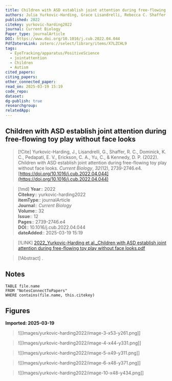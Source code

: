 ```yaml
---
title: Children with ASD establish joint attention during free-flowing toy play without face looks
authors: Julia Yurkovic-Harding, Grace Lisandrelli, Rebecca C. Shaffer, Kelli C. Dominick, Ernest V. Pedapati, Craig A. Erickson, Chen Yu, Daniel P. Kennedy
published: 2022
citekey: yurkovic-harding2022
journal: Current Biology
Paper_type: journalArticle
DOI: https://www.doi.org/10.1016/j.cub.2022.04.044
PdfZoteroLink: zotero://select/library/items/X7LZCHL9
tags:
  - EyeTracking/apparatus/PositiveScience
  - jointattention
  - Children
  - Autism
cited_papers: 
citing_papers: 
other_connected_paper: 
read_on: 2025-03-19 15:19
code_repo: 
dataset: 
dg-publish: true
researchgroup: 
relatedApp:
---
```


## Children with ASD establish joint attention during free-flowing toy play without face looks

> [!Cite]
> Yurkovic-Harding, J., Lisandrelli, G., Shaffer, R. C., Dominick, K. C., Pedapati, E. V., Erickson, C. A., Yu, C., & Kennedy, D. P. (2022). Children with ASD establish joint attention during free-flowing toy play without face looks. _Current Biology_, _32_(12), 2739-2746.e4. [https://doi.org/10.1016/j.cub.2022.04.044](https://doi.org/10.1016/j.cub.2022.04.044)


>[!md]
> **Year**:: 2022   
> **Citekey**:: yurkovic-harding2022  
> **itemType**:: journalArticle  
> **Journal**:: *Current Biology*  
> **Volume**:: 32  
> **Issue**:: 12   
> **Pages**:: 2739-2746.e4  
> **DOI**:: 10.1016/j.cub.2022.04.044    
> **dateAdded**:: 2025-03-19 15:19

> [!LINK] 
> [2022_Yurkovic-Harding et al._Children with ASD establish joint attention during free-flowing toy play without face looks.pdf](zotero://select/library/items/CRLU74CQ)

> [!Abstract]
>.
> 


## Notes

```dataview 
TABLE file.name 
FROM "NotesConnectToPapers" 
WHERE contains(file.name, this.citekey)
```



## Figures

**Imported: 2025-03-19**

> ![[Images/yurkovic-harding2022/image-3-x53-y261.png]]

> ![[Images/yurkovic-harding2022/image-4-x44-y331.png]]

> ![[Images/yurkovic-harding2022/image-5-x49-y311.png]]

> ![[Images/yurkovic-harding2022/image-6-x48-y371.png]]

> ![[Images/yurkovic-harding2022/image-10-x48-y434.png]]
